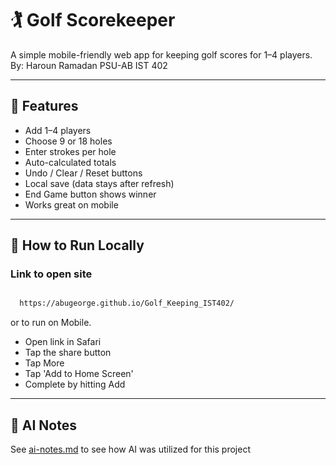 # 🏌️ Golf Scorekeeper

A simple mobile-friendly web app for keeping golf scores for 1–4 players.
By: Haroun Ramadan
PSU-AB IST 402

---

## 📱 Features
- Add 1–4 players
- Choose 9 or 18 holes
- Enter strokes per hole
- Auto-calculated totals
- Undo / Clear / Reset buttons
- Local save (data stays after refresh)
- End Game button shows winner
- Works great on mobile

---

## 🚀 How to Run Locally

### Link to open site
 ```bash

   https://abugeorge.github.io/Golf_Keeping_IST402/
 ```
or to run on Mobile.

- Open link in Safari
- Tap the share button
- Tap More
- Tap 'Add to Home Screen'
- Complete by hitting Add

---

## 🧠 AI Notes
See [ai-notes.md](./ai-notes.md) to see how AI was utilized for this project
